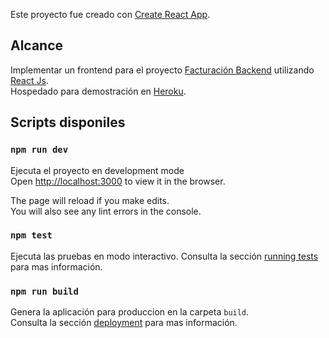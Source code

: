 

Este proyecto fue creado con [Create React App](https://github.com/facebook/create-react-app).

## Alcance

Implementar un frontend para el proyecto [Facturación Backend](https://github.com/javier01123/facturacion_backend) utilizando [React Js](https://reactjs.org/).  
Hospedado para demostración  en [Heroku](https://facturacion-frontend-dev.herokuapp.com/).


## Scripts disponiles 

### `npm run dev`

Ejecuta el proyecto en development mode<br />
Open [http://localhost:3000](http://localhost:3000) to view it in the browser.

The page will reload if you make edits.<br />
You will also see any lint errors in the console.

### `npm test`

Ejecuta las pruebas en modo interactivo.
Consulta la sección [running tests](https://facebook.github.io/create-react-app/docs/running-tests) para mas información.

### `npm run build`

Genera la aplicación para produccion en la carpeta `build`. <br /> 
Consulta la sección [deployment](https://facebook.github.io/create-react-app/docs/deployment) para mas información.
 